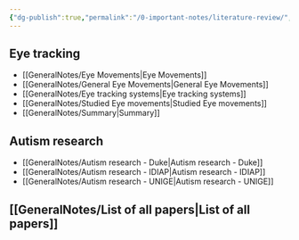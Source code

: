 ```yaml
---
{"dg-publish":true,"permalink":"/0-important-notes/literature-review/","tags":["gardenEntry"]}
---
```



## Eye tracking

- [[GeneralNotes/Eye Movements\|Eye Movements]]
- [[GeneralNotes/General Eye Movements\|General Eye Movements]]
- [[GeneralNotes/Eye tracking systems\|Eye tracking systems]]
- [[GeneralNotes/Studied Eye movements\|Studied Eye movements]]
- [[GeneralNotes/Summary\|Summary]]

## Autism research

- [[GeneralNotes/Autism research - Duke\|Autism research - Duke]]
- [[GeneralNotes/Autism research - IDIAP\|Autism research - IDIAP]]
- [[GeneralNotes/Autism research - UNIGE\|Autism research - UNIGE]]


## [[GeneralNotes/List of all papers\|List of all papers]]